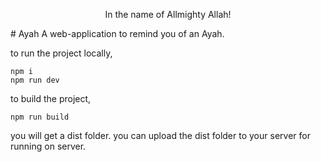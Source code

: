 <p style="text-align: center"> In the name of Allmighty Allah! </p>
# Ayah
A web-application to remind you of an Ayah. 

to run the project locally,
```
npm i 
npm run dev
```

to build the project,
```
npm run build
```
you will get a dist folder. you can upload the dist folder to your server for running on server.